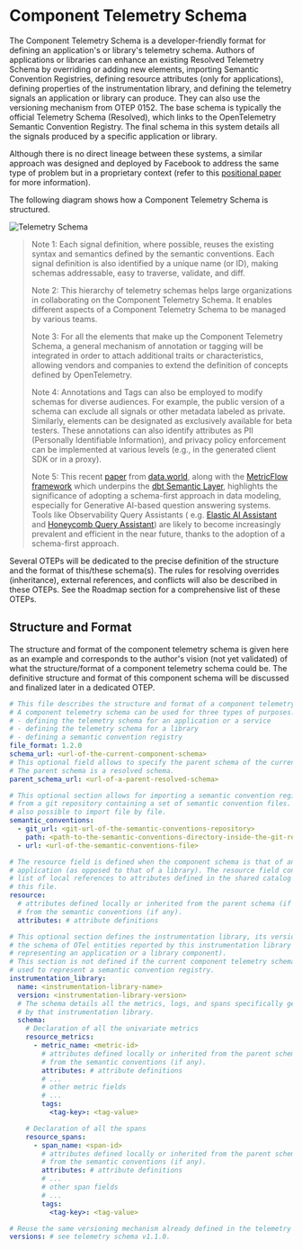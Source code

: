# Component Telemetry Schema

The Component Telemetry Schema is a developer-friendly format for defining an
application's or library's telemetry schema. Authors of applications or
libraries can enhance an existing Resolved Telemetry Schema by overriding or
adding new elements, importing Semantic Convention Registries, defining
resource attributes (only for applications), defining properties of the
instrumentation library, and defining the telemetry signals an application or
library can produce. They can also use the versioning mechanism from OTEP 0152.
The base schema is typically the official Telemetry Schema (Resolved), which
links to the OpenTelemetry Semantic Convention Registry. The final schema in
this system details all the signals produced by a specific application or
library.

Although there is no direct lineage between these systems, a similar approach
was designed and deployed by Facebook to address the same type of problem but in
a proprietary context (refer to
this [positional paper](https://research.facebook.com/publications/positional-paper-schema-first-application-telemetry/)
for more information).

The following diagram shows how a Component Telemetry Schema is structured.

![Telemetry Schema](../images/0240-otel-weaver-component-schema.svg)

> Note 1: Each signal definition, where possible, reuses the existing syntax and
> semantics defined by the semantic conventions. Each signal definition is also
> identified by a unique name (or ID), making schemas addressable, easy to
> traverse, validate, and diff.
>
> Note 2: This hierarchy of telemetry schemas helps large organizations in
> collaborating on the Component Telemetry Schema. It enables different
> aspects of a Component Telemetry Schema to be managed by various teams.
>
> Note 3: For all the elements that make up the Component Telemetry Schema, a
> general mechanism of annotation or tagging will be integrated in order to
> attach additional traits or characteristics, allowing vendors
> and companies to extend the definition of concepts defined by OpenTelemetry.
>
> Note 4: Annotations and Tags can also be employed to modify schemas for
> diverse audiences. For example, the public version of a schema can exclude all
> signals or other metadata labeled as private. Similarly, elements can be
> designated as exclusively available for beta testers. These annotations can
> also identify attributes as PII (Personally Identifiable Information), and
> privacy policy enforcement can be implemented at various levels (e.g., in the
> generated client SDK or in a proxy).
>
> Note 5: This
> recent [paper](https://arxiv.org/pdf/2311.07509.pdf#:~:text=The%20results%20of%20the%20benchmark%20provide%20evidence%20that%20supports%20our,LLM%20without%20a%20Knowledge%20Graph)
> from [data.world](https://data.world/home/), along with
> the [MetricFlow framework](https://docs.getdbt.com/docs/build/about-metricflow)
> which underpins the [dbt Semantic Layer](https://www.getdbt.com/product/semantic-layer),
> highlights the significance of adopting a schema-first approach in data
> modeling, especially for Generative AI-based question answering systems. Tools
> like Observability Query Assistants (
> e.g. [Elastic AI Assistant](https://www.elastic.co/fr/blog/introducing-elastic-ai-assistant)
> and [Honeycomb Query Assistant](https://www.honeycomb.io/blog/introducing-query-assistant?utm_source=newswire&utm_medium=link&utm_campaign=query_assistant))
> are likely to become increasingly prevalent and efficient in the near future,
> thanks to the adoption of a schema-first approach.

Several OTEPs will be dedicated to the precise definition of the structure and
the format of this/these schema(s). The rules for resolving overrides
(inheritance), external references, and conflicts will also be described in
these OTEPs. See the Roadmap section for a comprehensive list of these OTEPs.

## Structure and Format

The structure and format of the component telemetry schema is given here as an
example and corresponds to the author's vision (not yet validated) of what the
structure/format of a component telemetry schema could be. The definitive
structure and format of this component schema will be discussed and finalized
later in a dedicated OTEP.

```yaml
# This file describes the structure and format of a component telemetry schema.
# A component telemetry schema can be used for three types of purposes:
# - defining the telemetry schema for an application or a service
# - defining the telemetry schema for a library
# - defining a semantic convention registry
file_format: 1.2.0
schema_url: <url-of-the-current-component-schema>
# This optional field allows to specify the parent schema of the current schema.
# The parent schema is a resolved schema.
parent_schema_url: <url-of-a-parent-resolved-schema>

# This optional section allows for importing a semantic convention registry
# from a git repository containing a set of semantic convention files. It is
# also possible to import file by file.
semantic_conventions:
  - git_url: <git-url-of-the-semantic-conventions-repository>
    path: <path-to-the-semantic-conventions-directory-inside-the-git-repo>
  - url: <url-of-the-semantic-conventions-file>

# The resource field is defined when the component schema is that of an
# application (as opposed to that of a library). The resource field contains a
# list of local references to attributes defined in the shared catalog within
# this file.
resource:
  # attributes defined locally or inherited from the parent schema (if any) or
  # from the semantic conventions (if any).
  attributes: # attribute definitions

# This optional section defines the instrumentation library, its version, and
# the schema of OTel entities reported by this instrumentation library (
# representing an application or a library component).
# This section is not defined if the current component telemetry schema is only
# used to represent a semantic convention registry.
instrumentation_library:
  name: <instrumentation-library-name>
  version: <instrumentation-library-version>
  # The schema details all the metrics, logs, and spans specifically generated
  # by that instrumentation library.
  schema:
    # Declaration of all the univariate metrics
    resource_metrics:
      - metric_name: <metric-id>
        # attributes defined locally or inherited from the parent schema (if any) or
        # from the semantic conventions (if any).
        attributes: # attribute definitions
        # ...
        # other metric fields
        # ...
        tags:
          <tag-key>: <tag-value>

    # Declaration of all the spans
    resource_spans:
      - span_name: <span-id>
        # attributes defined locally or inherited from the parent schema (if any) or
        # from the semantic conventions (if any).
        attributes: # attribute definitions
        # ...
        # other span fields
        # ...
        tags:
          <tag-key>: <tag-value>

# Reuse the same versioning mechanism already defined in the telemetry schema v1.1.0
versions: # see telemetry schema v1.1.0.
```